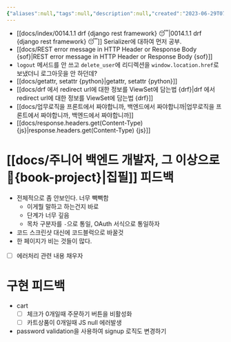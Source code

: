 ```yaml
---
{"aliases":null,"tags":null,"description":null,"created":"2023-06-29T07:13:37","updated":"2023-07-15T21:30:21","title":"20230629 book-project","dg-publish":true,"permalink":"/docs/20230629 book-project/","dgPassFrontmatter":true}
---
```


- [[docs/index/0014.1.1 drf {django rest framework} 😴\|0014.1.1 drf {django rest framework} 😴]] Serializer에 대하여 먼저 공부.
- [[docs/REST error message in HTTP Header or Response Body {sof}\|REST error message in HTTP Header or Response Body {sof}]]
- `logout` 메서드를 안 쓰고 `delete_user`에 리디렉션을 `window.location.href`로 보냈더니 로그아웃을 안 하던데?
- [[docs/getattr, setattr {python}\|getattr, setattr {python}]]
- [[docs/drf 에서 redirect url에 대한 정보를 ViewSet에 담는법 {drf}\|drf 에서 redirect url에 대한 정보를 ViewSet에 담는법 {drf}]]
- [[docs/업무로직을 프론트에서 짜야합니까, 백엔드에서 짜야합니까\|업무로직을 프론트에서 짜야합니까, 백엔드에서 짜야합니까]]
- [[docs/response.headers.get(Content-Type) {js}\|response.headers.get(Content-Type) {js}]]

# [[docs/주니어 백엔드 개발자, 그 이상으로 🚀{book-project}\|집필]] 피드백

- 전체적으로 좀 안보인다. 너무 빽빽함
	- 이게뭘 말하고 하는건지 바로 
	- 단계가 너무 깊음
	- 목차 구분자를 `-`으로 통일, OAuth 서식으로 통일하자
- 코드 스크린샷 대신에 코드블럭으로 바꿀것
- 한 페이지가 비는 것들이 많다.
- [ ] 에러처리 관련 내용 채우자

# 구현 피드백

- cart
	- [ ] 체크가 0개일때 주문하기 버튼을 비활성화
	- [ ] 카트상품이 0개일때 JS null 에러발생
- password validation을 사용하여 signup 로직도 변경하기
